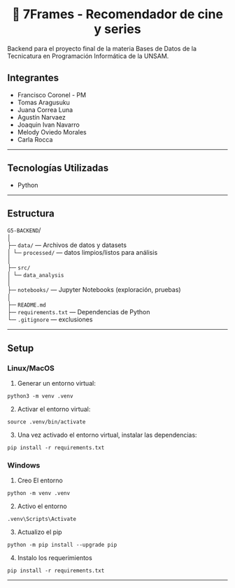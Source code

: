 # <center>🎥 7Frames  - Recomendador de cine y series     

Backend para el proyecto final de la materia Bases de Datos de la Tecnicatura en Programación Informática de la UNSAM.  

## Integrantes  
* Francisco Coronel - PM  
* Tomas Aragusuku
* Juana Correa Luna
* Agustín Narvaez
* Joaquin Ivan Navarro
* Melody Oviedo Morales
* Carla Rocca

---  
## Tecnologías Utilizadas
* Python

---
## Estructura
`G5-BACKEND`/  
│  
├─ `data/`                         — Archivos de datos y datasets  
│     └─ `processed/`                — datos limpios/listos para análisis  
│  
├─ `src/`  
│   └─ `data_analysis`  
│  
├─ `notebooks/`                    — Jupyter Notebooks (exploración, pruebas)  
│  
├─ `README.md`  
├─ `requirements.txt`              — Dependencias de Python    
└─ `.gitignore`                    — exclusiones  

---
## Setup
### Linux/MacOS  
1. Generar un entorno virtual:  
```
python3 -m venv .venv  
```
2. Activar el entorno virtual:  
```
source .venv/bin/activate  
```
3. Una vez activado el entorno virtual, instalar las dependencias:  
```
pip install -r requirements.txt  
```  

### Windows    
1. Creo El entorno  
```  
python -m venv .venv  
```  

2. Activo el entorno  
```
.venv\Scripts\Activate  
```

3. Actualizo el pip  
```
python -m pip install --upgrade pip  
```

4. Instalo los requerimientos  
```
pip install -r requirements.txt  
```

---